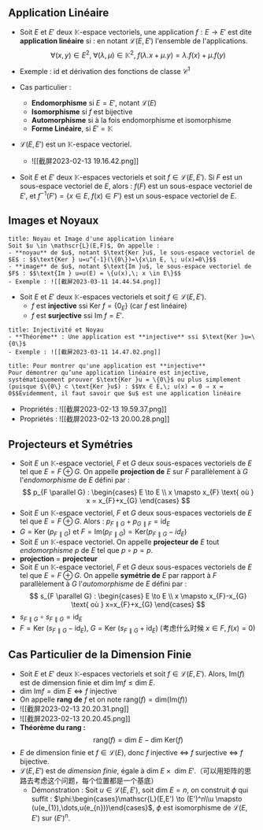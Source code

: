 ## Application Linéaire
- Soit $E$ et $E'$ deux $\mathbb{K}$-espace vectoriels, une application $f: E\to E'$ est dite **application linéaire** si : en notant $\mathscr{L}(E,E')$ l'ensemble de l'applications.
$$
\forall(x,y)\in E^2,\; \forall(\lambda,\mu) \in \mathbb{K}^2,\; f(\lambda.x+\mu.y)= \lambda.f(x) +\mu.f(y)
$$
- Exemple : $\text{id}$ et dérivation des fonctions de classe $\mathscr C^1$
- Cas particulier :
	- **Endomorphisme** si $E = E'$, notant $\mathscr{L}(E)$
	- **Isomorphisme** si $f$ est bijective
	- **Automorphisme** si à la fois endomorphisme et isomorphisme
	- **Forme Linéaire**, si $E'= \mathbb{K}$

- $\mathscr{L}(E, E')$ est un $\mathbb{K}$-espace vectoriel.
	- ![[截屏2023-02-13 19.16.42.png]]
- Soit $E$ et $E'$ deux $\mathbb{K}$-espaces vectoriels et soit $f \in \mathscr{L}(E, E')$. Si $F$ est un sous-espace vectoriel de $E$, alors : $f(F)$ est un sous-espace vectoriel de $E'$, et $f^{-1}(F') = \{x\in E,\;f(x)\in F' \}$ est un sous-espace vectoriel de $E$.

## Images et Noyaux
```ad-note
title: Noyau et Image d'une application linéare
Soit $u \in \mathscr{L}(E,F)$, On appelle :
- **noyau** de $u$, notant $\text{Ker }u$, le sous-espace vectoriel de $E$ : $$\text{Ker } u=u^{-1}(\{0\})=\{x\in E, \; u(x)=0\}$$
- **image** de $u$, notant $\text{Im }u$, le sous-espace vectoriel de $F$ : $$\text{Im } u=u(E) = \{u(x),\; x \in E\}$$
- Exemple : ![[截屏2023-03-11 14.44.54.png]]
```

- Soit $E$ et $E'$ deux $\mathbb{K}$-espaces vectoriels et soit $f \in \mathscr{L}(E, E')$.
	- $f$ est **injective** ssi $\text{Ker } f=\{ 0_{E }\}$ (car $f$ est linéaire)
	- $f$ est **surjective** ssi $\text{Im }f=E'$.

```ad-note
title: Injectivité et Noyau
- **Théorème** : Une application est **injective** ssi $\text{Ker }u=\{0\}$
- Exemple : ![[截屏2023-03-11 14.47.02.png]]
```

```ad-hint
title: Pour montrer qu'une application est **injective**
Pour démontrer qu’une application linéaire est injective, systématiquement prouver $\text{Ker }u = \{0\}$ ou plus simplement (puisque $\{0\} ⊂ \text{Ker }u$) : $$∀x ∈ E,\; u(x) = 0 ⇒ x = 0$$Évidemment, il faut savoir que $u$ est une application linéaire
```



- Propriétés : ![[截屏2023-02-13 19.59.37.png]]
- Propriétés : ![[截屏2023-02-13 20.00.28.png]]
## Projecteurs et Symétries
- Soit $E$ un $\mathbb{K}$-espace vectoriel, $F$ et $G$ deux sous-espaces vectoriels de $E$ tel que $E = F \oplus G$. On appelle **projection de** $E$ sur $F$ parallèlement à $G$ l'*endomorphisme* de $E$ défini par :
$$
p_{F \parallel G} : \begin{cases}
E \to E  \\
x \mapsto x_{F} \text{ où } x = x_{F}+x_{G}
\end{cases}
$$
- Soit $E$ un $\mathbb{K}$-espace vectoriel, $F$ et $G$ deux sous-espaces vectoriels de $E$ tel que $E = F \oplus G$. Alors : $p_{F \parallel G} + p_{G \parallel F} = \text{id}_{E}$
- $G = \text{Ker }(p_{F \parallel G})$ et $F = \text{Im}(p_{F \parallel G})=\text{Ker}(p_{F \parallel G}-id_{E})$
- Soit $E$ un $\mathbb{K}$-espace vectoriel. On appelle **projecteur de** $E$ tout *endomorphisme* $p$ de $E$ tel que $p\circ p=p$.
- **projection** $=$ **projecteur**
- Soit $E$ un $\mathbb{K}$-espace vectoriel, $F$ et $G$ deux sous-espaces vectoriels de $E$ tel que $E = F \oplus G$. On appelle **symétrie de** $E$ par rapport à $F$ parallèlement à $G$ l'*automorphisme* de $E$ défini par :
$$
s_{F \parallel G} : \begin{cases}
E \to E \\
x \mapsto x_{F}-x_{G} \text{ où } x=x_{F}+x_{G}
\end{cases}
$$
- $s_{F \parallel G}\circ s_{F \parallel G} = \text{id}_{E}$
- $F= \text{Ker }(s_{F \parallel G}-\text{id}_{E})$, $G = \text{Ker }(s_{F \parallel G}+\text{id}_{E})$ (考虑什么时候 $x\in F,\;f(x)=0$)

## Cas Particulier de la Dimension Finie
- Soit $E$ et $E'$ deux $\mathbb{K}$-espaces vectoriels et soit $f \in \mathscr{L}(E, E')$. Alors, $\text{Im}(f)$ est de dimension finie et $\text{dim } \text{Im}f \leq \text{dim }E$.
- $\text{dim } \text{Im}f=\text{dim } E \iff f$ injective
- On appelle **rang de** $f$ et on note $\text{rang}(f) = \text{dim}(\text{Im}(f))$
- ![[截屏2023-02-13 20.20.31.png]]
- ![[截屏2023-02-13 20.20.45.png]]
- **Théorème du rang :**
$$
\text{rang}(f)= \text{dim } E -\text{dim } \text{Ker}(f)
$$
- $E$ de dimension finie et $f \in \mathscr{L}(E)$, donc $f$ injective $\iff$ $f$ surjective $\iff$ $f$ bijective.
- $\mathscr{L}(E,  E')$ est de *dimension finie*, égale à $\text{dim }E \times \text{ dim }E'$.（可以用矩阵的思路去考虑这个问题，每个位置都是一个基底）
	- Démonstration : Soit $u \in \mathscr{L}(E, E')$, soit $\text{dim }E =n$, on construit $\phi$ qui suffit : $\phi:\begin{cases}\mathscr{L}(E,E') \to (E')^n\\u \mapsto (u(e_{1}),\dots,u(e_{n}))\end{cases}$, $\phi$ est isomorphisme de $\mathscr{L}(E,E')$ sur $(E')^n$.

